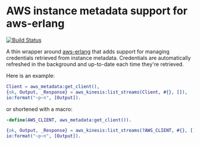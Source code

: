 # AWS instance metadata support for aws-erlang

[![Build Status](https://travis-ci.org/jkakar/aws-erlang-metadata.svg?branch=master)](https://travis-ci.org/jkakar/aws-erlang-metadata)

A thin wrapper around [aws-erlang](https://github.com/jkakar/aws-erlang) that
adds support for managing credentials retrieved from instance metadata.
Credentials are automatically refreshed in the background and up-to-date each
time they're retrieved.

Here is an example:

```erlang
Client = aws_metadata:get_client(),
{ok, Output, _Response} = aws_kinesis:list_streams(Client, #{}, []),
io:format("~p~n", [Output]).
```

or shortened with a macro:

```erlang
-define(AWS_CLIENT, aws_metadata:get_client()).

{ok, Output, _Response} = aws_kinesis:list_streams(?AWS_CLIENT, #{}, []),
io:format("~p~n", [Output]).
```
